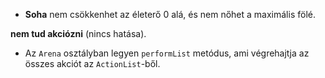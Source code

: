  

 
- **Soha** nem csökkenhet az életerő 0 alá, és nem nőhet a maximális fölé.

**nem tud akciózni** (nincs hatása).

- Az `Arena` osztályban legyen `performList` metódus, ami végrehajtja az összes akciót az `ActionList`-ből.


